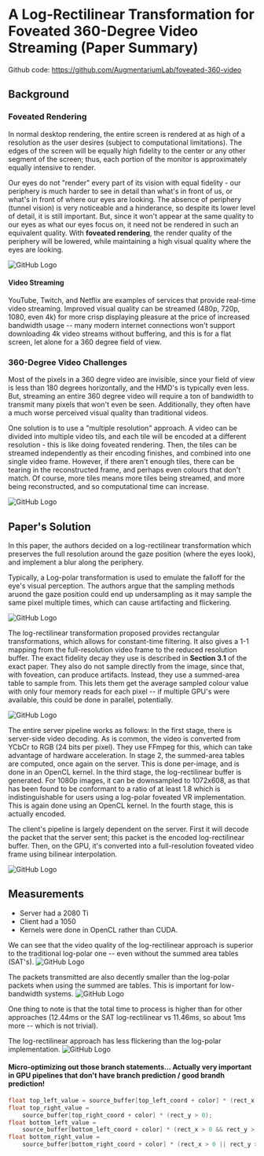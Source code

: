 # A Log-Rectilinear Transformation for Foveated 360-Degree Video Streaming (Paper Summary)

Github code: https://github.com/AugmentariumLab/foveated-360-video

## Background
### Foveated Rendering
In normal desktop rendering, the entire screen is rendered at as high of a resolution as the user desires (subject to computational limitations). The edges of the screen will be equally high fidelity to the center or any other segment of the screen; thus, each portion of the monitor is approximately equally intensive to render.

Our eyes do not "render" every part of its vision with equal fidelity - our periphery is much harder to see in detail than what's in front of us, or what's in front of where our eyes are looking. The absence of periphery (tunnel vision) is very noticeable and a hinderance, so despite its lower level of detail, it is still important. But, since it won't appear at the same quality to our eyes as what our eyes focus on, it need not be rendered in such an equivalent quality. With **foveated rendering**, the render quality of the periphery will be lowered, while maintaining a high visual quality where the eyes are looking. 

![GitHub Logo](/images/fov.jpg)

#### Video Streaming
YouTube, Twitch, and Netflix are examples of services that provide real-time video streaming. Improved visual quality can be streamed (480p, 720p, 1080, even 4k) for more crisp displaying pleasure at the price of increased bandwidth usage -- many modern internet connections won't support downloading 4k video streams without buffering, and this is for a flat screen, let alone for a 360 degree field of view.

### 360-Degree Video Challenges
Most of the pixels in a 360 degre video are invisible, since your field of view is less than 180 degrees horizontally, and the HMD's is typically even less. But, streaming an entire 360 degree video will require a ton of bandwidth to transmit many pixels that won't even be seen. Additionally, they often have a much worse perceived visual quality than traditional videos.

One solution is to use a "multiple resolution" approach. A video can be divided into multiple video tils, and each tile will be encoded at a different resolution - this is like doing foveated rendering. Then, the tiles can be streamed independently as their encoding finishes, and combined into one single video frame. However, if there aren't enough tiles, there can be tearing in the reconstructed frame, and perhaps even colours that don't match. Of course, more tiles means more tiles being streamed, and more being reconstructed, and so computational time can increase.

![GitHub Logo](/images/foveated-tiles.png)

## Paper's Solution
In this paper, the authors decided on a log-rectilinear transformation which preserves the full resolution around the gaze position (where the eyes look), and implement a blur along the periphery.

Typically, a Log-polar transformation is used to emulate the falloff for the eye's visual perception. The authors argue that the sampling methods aruond the gaze position could end up undersampling as it may sample the same pixel multiple times, which can cause artifacting and flickering.

![GitHub Logo](/images/log-polar.png)

The log-rectilinear transformation proposed provides rectangular transformations, which allows for constant-time filtering. It also gives a 1-1 mapping from the full-resolution video frame to the reduced resolution buffer. The exact fidelity decay they use is described in **Section 3.1** of the exact paper. They also do not sample directly from the image, since that, with foveation, can produce artifacts. Instead, they use a summed-area table to sample from. This lets them get the average sampled colour value with only four memory reads for each pixel -- if multiple GPU's were available, this could be done in parallel, potentially.

![GitHub Logo](/images/log-polar2.png)

The entire server pipeline works as follows: In the first stage, there is server-side video decoding. As is common, the video is converted from YCbCr to RGB (24 bits per pixel). They use FFmpeg for this, which can take advantage of hardware acceleration. In stage 2, the summed-area tables are computed, once again on the server. This is done per-image, and is done in an OpenCL kernel. In the third stage, the log-rectilinear buffer is generated. For 1080p images, it can be downsampled to 1072x608, as that has been found to be conformant to a ratio of at least 1.8 which is indistinguishable for users using a log-polar foveated VR implementation. This is again done using an OpenCL kernel. In the fourth stage, this is actually encoded.

The client's pipeline is largely dependent on the server. First it will decode the packet that the server sent; this packet is the encoded log-rectilinear buffer. Then, on the GPU, it's converted into a full-resolution foveated video frame using bilinear interpolation.

![GitHub Logo](/images/pipeline.png)


## Measurements
- Server had a 2080 Ti
- Client had a 1050
- Kernels were done in OpenCL rather than CUDA.

We can see that the video quality of the log-rectilinear approach is superior to the traditional log-polar one -- even without the summed area tables (SAT's).
![GitHub Logo](/images/bitrate-quality.png)


The packets transmitted are also decently smaller than the log-polar packets when using the summed are tables. This is important for low-bandwidth systems.
![GitHub Logo](/images/bitrate-packetsize.png)

One thing to note is that the total time to process is higher than for other approaches (12.44ms or the SAT log-rectilinear vs 11.46ms, so about 1ms more -- which is not trivial).

The log-rectilinear approach has less flickering than the log-polar implementation. 
![GitHub Logo](/images/flicker.png)


#### Micro-optimizing out those branch statements... Actually very important in GPU pipelines that don't have branch prediction / good brandh prediction!
```cpp
float top_left_value = source_buffer[top_left_coord + color] * (rect_x > 0);
float top_right_value =
	source_buffer[top_right_coord + color] * (rect_y > 0);
float bottom_left_value =
	source_buffer[bottom_left_coord + color] * (rect_x > 0 && rect_y > 0);
float bottom_right_value =
	source_buffer[bottom_right_coord + color] * (rect_x > 0 || rect_y > 0);
```